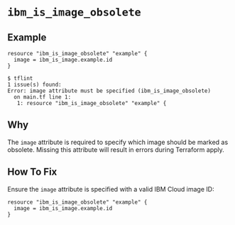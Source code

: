 # `ibm_is_image_obsolete`

## Example
```hcl
resource "ibm_is_image_obsolete" "example" {
  image = ibm_is_image.example.id
}
```

```console
$ tflint
1 issue(s) found:
Error: image attribute must be specified (ibm_is_image_obsolete)
  on main.tf line 1:
   1: resource "ibm_is_image_obsolete" "example" {
```

## Why
The `image` attribute is required to specify which image should be marked as obsolete. Missing this attribute will result in errors during Terraform apply.

## How To Fix
Ensure the `image` attribute is specified with a valid IBM Cloud image ID:
```hcl
resource "ibm_is_image_obsolete" "example" {
  image = ibm_is_image.example.id
}
```